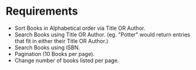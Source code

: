 # Requirements
- Sort Books in Alphabetical order via Title OR Author.
- Search Books using Title OR Author. (eg. "Potter" would return entries that fit in either their Title OR Author.)
- Search Books using ISBN.
- Pagination (10 Books per page).
- Change number of books listed per page.